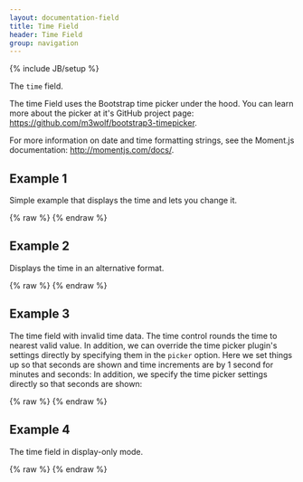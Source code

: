 ```yaml
---
layout: documentation-field
title: Time Field
header: Time Field
group: navigation
---
```

{% include JB/setup %}


The ```time``` field.

The time Field uses the Bootstrap time picker under the hood.  You can learn more about the picker at it's GitHub
project page:
<a href="https://github.com/m3wolf/bootstrap3-timepicker" target="_blank">https://github.com/m3wolf/bootstrap3-timepicker</a>.

For more information on date and time formatting strings, see the Moment.js documentation:
<a href="http://momentjs.com/docs/">http://momentjs.com/docs/</a>.



## Example 1
Simple example that displays the time and lets you change it.
<div id="field1"> </div>
{% raw %}
<script type="text/javascript" id="field1-script">
$("#field1").alpaca({
    "data": "1:15 PM",
    "schema": {
        "format": "time"
    }
});
</script>
{% endraw %}


## Example 2
Displays the time in an alternative format.
<div id="field2"> </div>
{% raw %}
<script type="text/javascript" id="field2-script">
$("#field2").alpaca({
    "data": "13:12:34",
    "schema": {
        "format": "time"
    },
    "options": {
        "dateFormat": "hh:mm:ss"
    }
});
</script>
{% endraw %}


## Example 3
The time field with invalid time data.  The time control rounds the time to nearest valid value.
In addition, we can override the time picker plugin's settings directly by specifying them in the ```picker```
option.  Here we set things up so that seconds are shown and time increments are by 1 second for minutes
and seconds:
In addition, we specify the time picker settings directly so that seconds are shown:
<div id="field3"> </div>
{% raw %}
<script type="text/javascript" id="field3-script">
$("#field3").alpaca({
    "data": "05:77:34",
    "options": {
        "type": "time",
        "picker": {
            "showSeconds": true,
            "minuteStep": 1,
            "secondStep": 1
        }
    }
});
</script>
{% endraw %}


## Example 4
The time field in display-only mode.
<div id="field4"> </div>
{% raw %}
<script type="text/javascript" id="field4-script">
    $("#field4").alpaca({
        "data": "12:15:30 PM",
        "options": {
            "type": "time"
        },
        "view": "bootstrap-display"
    });
</script>
{% endraw %}